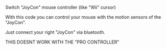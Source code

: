 Switch "JoyCon" mouse controller (like "Wii" cursor)

With this code you can control your mouse with the motion sensors of the "JoyCon".

Just connect your right "JoyCon" via bluetooth.

THIS DOESNT WORK WITH THE "PRO CONTROLLER"
